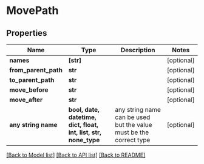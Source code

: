 # MovePath


## Properties
Name | Type | Description | Notes
------------ | ------------- | ------------- | -------------
**names** | **[str]** |  | [optional] 
**from_parent_path** | **str** |  | [optional] 
**to_parent_path** | **str** |  | [optional] 
**move_before** | **str** |  | [optional] 
**move_after** | **str** |  | [optional] 
**any string name** | **bool, date, datetime, dict, float, int, list, str, none_type** | any string name can be used but the value must be the correct type | [optional]

[[Back to Model list]](../README.md#documentation-for-models) [[Back to API list]](../README.md#documentation-for-api-endpoints) [[Back to README]](../README.md)


